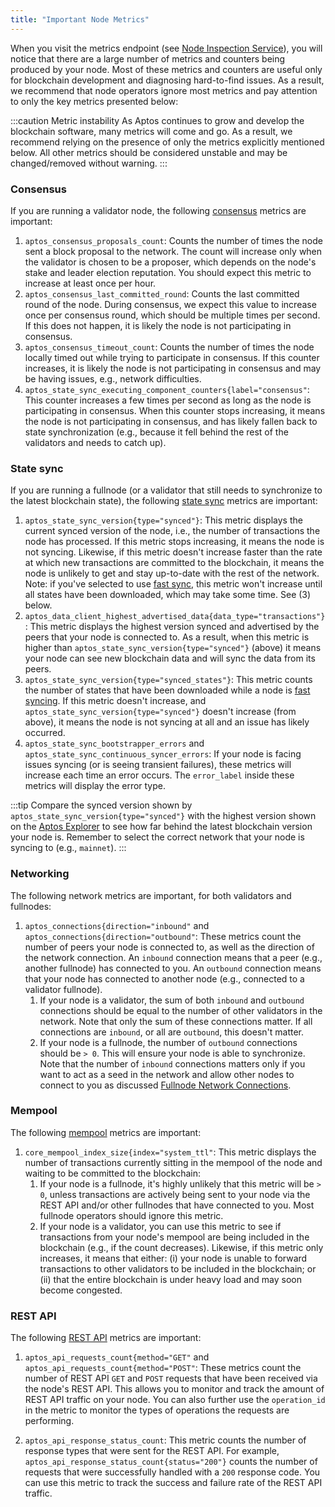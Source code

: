```yaml
---
title: "Important Node Metrics"
---
```


When you visit the metrics endpoint (see [Node Inspection Service](./node-inspection-service.md)), you will notice that
there are a large number of metrics and counters being produced by your node. Most of these metrics and counters are
useful only for blockchain development and diagnosing hard-to-find issues. As a result, we recommend that node
operators ignore most metrics and pay attention to only the key metrics presented below:

:::caution Metric instability
As Aptos continues to grow and develop the blockchain software, many metrics will come and go.
As a result, we recommend relying on the presence of only the metrics explicitly mentioned below.
All other metrics should be considered unstable and may be changed/removed without warning.
:::

### Consensus

If you are running a validator node, the following
[consensus](../../concepts/blockchain.md#consensus) metrics are important:

1. `aptos_consensus_proposals_count`: Counts the number of times the node sent a block
   proposal to the network. The count will increase only when the validator is chosen to be a proposer,
   which depends on the node's stake and leader election reputation. You should expect this metric to
   increase at least once per hour.
2. `aptos_consensus_last_committed_round`: Counts the last committed round of the node.
   During consensus, we expect this value to increase once per consensus round, which should be multiple
   times per second. If this does not happen, it is likely the node is not participating in consensus.
3. `aptos_consensus_timeout_count`: Counts the number of times the node locally timed out while trying
   to participate in consensus. If this counter increases, it is likely the node is not participating
   in consensus and may be having issues, e.g., network difficulties.
4. `aptos_state_sync_executing_component_counters{label="consensus"`: This counter increases
   a few times per second as long as the node is participating in consensus. When this counter stops
   increasing, it means the node is not participating in consensus, and has likely fallen back to state
   synchronization (e.g., because it fell behind the rest of the validators and needs to catch up).

### State sync

If you are running a fullnode (or a validator that still needs to synchronize to the latest blockchain
state), the following [state sync](../../guides/state-sync.md) metrics are important:

1. `aptos_state_sync_version{type="synced"}`: This metric displays the current synced version of the node,
   i.e., the number of transactions the node has processed. If this metric stops increasing, it means the
   node is not syncing. Likewise, if this metric doesn't increase faster than the rate at which new transactions
   are committed to the blockchain, it means the node is unlikely to get and stay up-to-date with the rest of
   the network. Note: if you've selected to use [fast sync](../../guides/state-sync.md#fast-syncing),
   this metric won't increase until all states have been downloaded, which may take some time. See (3) below.
2. `aptos_data_client_highest_advertised_data{data_type="transactions"}`: This metric displays the highest
   version synced and advertised by the peers that your node is connected to. As a result, when this metric is
   higher than `aptos_state_sync_version{type="synced"}` (above) it means your node can see new blockchain data and
   will sync the data from its peers.
3. `aptos_state_sync_version{type="synced_states"}`: This metric counts the number of states that have been
   downloaded while a node is [fast syncing](../../guides/state-sync.md#fast-syncing). If this metric doesn't increase,
   and `aptos_state_sync_version{type="synced"}` doesn't increase (from above), it means the node is not syncing
   at all and an issue has likely occurred.
4. `aptos_state_sync_bootstrapper_errors` and `aptos_state_sync_continuous_syncer_errors`: If your node is
   facing issues syncing (or is seeing transient failures), these metrics will increase each time an error occurs.
   The `error_label` inside these metrics will display the error type.

:::tip
Compare the synced version shown by `aptos_state_sync_version{type="synced"}` with the highest version shown on the [Aptos Explorer](https://explorer.aptoslabs.com/?network=mainnet) to see how far behind the latest blockchain version your node is. Remember to select the correct network that your node is syncing to (e.g., `mainnet`).
:::

### Networking

The following network metrics are important, for both validators and fullnodes:

1. `aptos_connections{direction="inbound"` and `aptos_connections{direction="outbound"`: These metrics count
   the number of peers your node is connected to, as well as the direction of the network connection. An `inbound`
   connection means that a peer (e.g., another fullnode) has connected to you. An `outbound` connection means that
   your node has connected to another node (e.g., connected to a validator fullnode).
   1. If your node is a validator, the sum of both `inbound` and `outbound` connections should be equal to the
      number of other validators in the network. Note that only the sum of these connections matter. If all connections
      are `inbound`, or all are `outbound`, this doesn't matter.
   2. If your node is a fullnode, the number of `outbound` connections should be `> 0`. This will ensure your node is
      able to synchronize. Note that the number of `inbound` connections matters only if you want to act as a seed in
      the network and allow other nodes to connect to you as discussed
      [Fullnode Network Connections](../../nodes/full-node/fullnode-network-connections.md#allowing-fullnodes-to-connect-to-your-node).

### Mempool

The following [mempool](../../concepts/blockchain.md#mempool) metrics are important:

1. `core_mempool_index_size{index="system_ttl"`: This metric displays the number of transactions currently sitting in
   the mempool of the node and waiting to be committed to the blockchain:
   1. If your node is a fullnode, it's highly unlikely that this metric will be `> 0`, unless transactions are actively
      being sent to your node via the REST API and/or other fullnodes that have connected to you. Most fullnode operators
      should ignore this metric.
   2. If your node is a validator, you can use this metric to see if transactions from your node's mempool are being
      included in the blockchain (e.g., if the count decreases). Likewise, if this metric only increases, it means
      that either: (i) your node is unable to forward transactions to other validators to be included in the blockchain; or
      (ii) that the entire blockchain is under heavy load and may soon become congested.

### REST API

The following [REST API](https://aptos.dev/nodes/aptos-api-spec) metrics are important:

1. `aptos_api_requests_count{method="GET"` and `aptos_api_requests_count{method="POST"`: These metrics count
   the number of REST API `GET` and `POST` requests that have been received via the node's REST API. This
   allows you to monitor and track the amount of REST API traffic on your node. You can also further use the
   `operation_id` in the metric to monitor the types of operations the requests are performing.

2. `aptos_api_response_status_count`: This metric counts the number of response types that were sent for
   the REST API. For example, `aptos_api_response_status_count{status="200"}` counts the number of requests
   that were successfully handled with a `200` response code. You can use this metric to track the success and
   failure rate of the REST API traffic.
